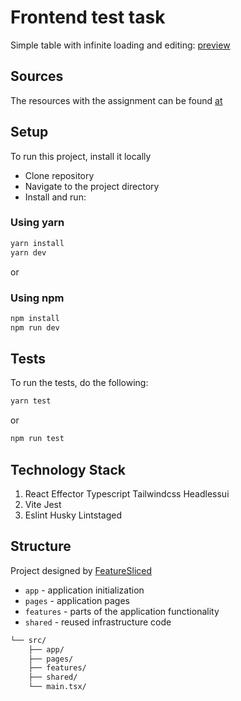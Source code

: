 # Frontend test task

Simple table with infinite loading and editing: [preview](https://frontend-test-task-table.vercel.app/)

## Sources

The resources with the assignment can be found [at](https://docs.google.com/document/d/16IkxQ_ZDRxrfnzdjQdYP5UfyloGwmwXsZ5IEXEbuL2E/edit)

## Setup

To run this project, install it locally

- Clone repository
- Navigate to the project directory
- Install and run:

### Using yarn

```bash
yarn install
yarn dev
```

or

### Using npm

```bash
npm install
npm run dev
```

## Tests

To run the tests, do the following:

```bash
yarn test
```

or

```bash
npm run test
```

## Technology Stack

1. React Effector Typescript Tailwindcss Headlessui
2. Vite Jest
3. Eslint Husky Lintstaged

## Structure

Project designed by [FeatureSliced](https://feature-sliced.design/)

- `app` - application initialization
- `pages` - application pages
- `features` - parts of the application functionality
- `shared` - reused infrastructure code

```sh
└── src/
    ├── app/
    ├── pages/
    ├── features/
    ├── shared/
    └── main.tsx/
```
